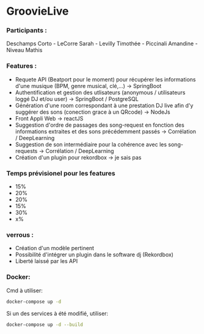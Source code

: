 # GroovieLive

### Participants : 
Deschamps Corto - LeCorre Sarah - Levilly Timothée - Piccinali Amandine - Niveau Mathis

### Features :
- Requete API (Beatport pour le moment) pour récupérer les informations d'une musique (BPM, genre musical, clé,...) -> SpringBoot
- Authentification et gestion des utlisateurs (anonymous / utilisateurs loggé DJ et/ou user) -> SpringBoot / PostgreSQL
- Génération d'une room correspondant à une prestation DJ live afin d'y suggérer des sons (conection grace à un QRcode) -> NodeJs
- Front Appli Web -> reactJS
- Suggestion d'ordre de passages des song-request en fonction des informations extraites et des sons précédemment passés -> Corrélation / DeepLearning
- Suggestion de son intermédiaire pour la cohérence avec les song-requests -> Corrélation / DeepLearning
- Création d'un plugin pour rekordbox -> je sais pas

### Temps prévisionel pour les features 
- 15%
- 20%
- 20%
- 15%
- 30%
- x%

### verrous :
- Création d'un modèle pertinent
- Possibilité d'intégrer un plugin dans le software dj (Rekordbox)
- Liberté laissé par les API

### Docker:
Cmd à utiliser:
```bash
docker-compose up -d
```
Si un des services à été modifié, utiliser:
```bash
docker-compose up -d --build
```